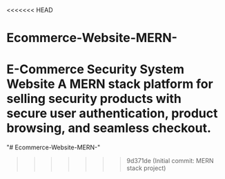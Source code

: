 <<<<<<< HEAD
# Ecommerce-Website-MERN-
 E-Commerce Security System Website A MERN stack platform for selling security products with secure user authentication, product browsing, and seamless checkout.
=======
"# Ecommerce-Website-MERN-" 
>>>>>>> 9d371de (Initial commit: MERN stack project)

